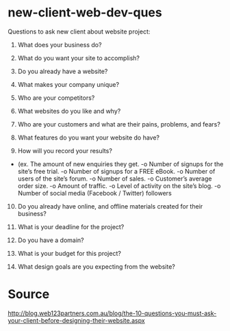 # new-client-web-dev-ques
Questions to ask new client about website project:

1. What does your business do?

2. What do you want your site to accomplish?

3. Do you already have a website?

4. What makes your company unique?

5. Who are your competitors?

6. What websites do you like and why?

7. Who are your customers and what are their pains, problems, and fears?

8. What features do you want your website do have?

9. How will you record your results? 
- (ex. The amount of new enquiries they get.
  -o	Number of signups for the site’s free trial.
  -o	Number of signups for a FREE eBook.
  -o	Number of users of the site’s forum.
  -o	Number of sales.
  -o	Customer’s average order size.
  -o	Amount of traffic.
  -o	Level of activity on the site’s blog.
  -o	Number of social media (Facebook / Twitter) followers


10. Do you already have online, and offline materials created for their business?

11. What is your deadline for the project?

12. Do you have a domain?

13. What is your budget for this project?

14. What design goals are you expecting from the website?

# Source
http://blog.web123partners.com.au/blog/the-10-questions-you-must-ask-your-client-before-designing-their-website.aspx

